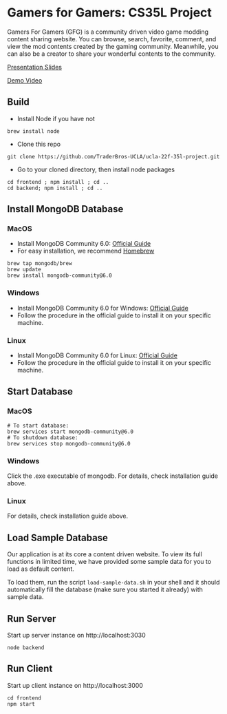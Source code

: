 # Gamers for Gamers: CS35L Project

Gamers For Gamers (GFG) is a community driven video game modding content sharing website. You can browse, search, favorite, comment, and view the mod contents created by the gaming community. Meanwhile, you can also be a creator to share your wonderful contents to the community. 

[Presentation Slides](https://docs.google.com/presentation/d/1sCE8nqiZmZcsDqKnU30e6MoekDZ3dp1qeGLRXvcgids/edit?usp=sharing)

[Demo Video](https://drive.google.com/drive/folders/1mPaurEwQ608CxPPRdEnrZx9XfvSds3Xs?usp=share_link)

## Build

- Install Node if you have not
```
brew install node
```

- Clone this repo
```
git clone https://github.com/TraderBros-UCLA/ucla-22f-35l-project.git
```

- Go to your cloned directory, then install node packages
```
cd frontend ; npm install ; cd ..
cd backend; npm install ; cd ..
```

## Install MongoDB Database

### MacOS

- Install MongoDB Community 6.0: [Official Guide](https://www.mongodb.com/docs/manual/installation/)
- For easy installation, we recommend [Homebrew](https://brew.sh/)
```
brew tap mongodb/brew
brew update
brew install mongodb-community@6.0
```

### Windows
- Install MongoDB Community 6.0 for Windows: [Official Guide](https://www.mongodb.com/docs/manual/installation/)
- Follow the procedure in the official guide to install it on your specific machine.

### Linux
- Install MongoDB Community 6.0 for Linux: [Official Guide](https://www.mongodb.com/docs/manual/installation/)
- Follow the procedure in the official guide to install it on your specific machine.

## Start Database

### MacOS
```
# To start database:
brew services start mongodb-community@6.0
# To shutdown database:
brew services stop mongodb-community@6.0
```
### Windows
Click the .exe executable of mongodb. For details, check installation guide above.

### Linux
For details, check installation guide above.

## Load Sample Database

Our application is at its core a content driven website. 
To view its full functions in limited time, we have provided
some sample data for you to load as default content. 

To load them, run the script `load-sample-data.sh` in
your shell and it should automatically fill the database
(make sure you started it already) with sample data.

## Run Server
Start up server instance on http://localhost:3030
```
node backend
```

## Run Client
Start up client instance on http://localhost:3000
```
cd frontend
npm start
```